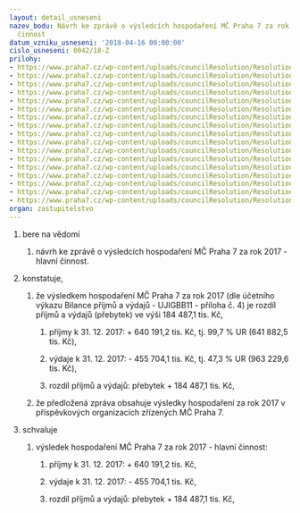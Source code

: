 ```yaml
---
layout: detail_usneseni
nazev_bodu: Návrh ke zprávě o výsledcích hospodaření MČ Praha 7 za rok 2017 - hlavní
  činnost
datum_vzniku_usneseni: '2018-04-16 00:00:00'
cislo_usneseni: 0042/18-Z
prilohy:
- https://www.praha7.cz/wp-content/uploads/councilResolution/Resolutions/30603/export/final_c_1__Duvodova_zprava_o_vysledcich_hospodareni_MC__MC1~341342.docx
- https://www.praha7.cz/wp-content/uploads/councilResolution/Resolutions/30603/export/final_c_1__Duvodova_zprava_o_vysledcich_hospodareni_MC__MC1~341343.docx
- https://www.praha7.cz/wp-content/uploads/councilResolution/Resolutions/30603/export/final_c_2__Prehled_dotaci_z_rozpoctu_HMP__tab1__4Q2017~341344.xlsx
- https://www.praha7.cz/wp-content/uploads/councilResolution/Resolutions/30603/export/final_c_3__Komentar_k_tab_1__4Q2017~341345.docx
- https://www.praha7.cz/wp-content/uploads/councilResolution/Resolutions/30603/export/final_c_4__Bilance_UJIGBB11__4Q2017~341346.pdf
- https://www.praha7.cz/wp-content/uploads/councilResolution/Resolutions/30603/export/final_c_5__Ctvrtletni_rozbor_prijmu_a_vydaju~341347.pdf
- https://www.praha7.cz/wp-content/uploads/councilResolution/Resolutions/30603/export/final_c_6__NIV_dle_ORJ__4Q_2016_a_2017__MC~341348.xlsx
- https://www.praha7.cz/wp-content/uploads/councilResolution/Resolutions/30603/export/final_c_6_1__NIV_dle_polozek__4Q_2016_a_2017__MC~341349.xlsx
- https://www.praha7.cz/wp-content/uploads/councilResolution/Resolutions/30603/export/final_c_7__Prehled_cerpani_investic__4Q2017~341350.xlsx
- https://www.praha7.cz/wp-content/uploads/councilResolution/Resolutions/30603/export/final_c_8__Komentar_k_inv_akcich__4Q2017~341351.docx
- https://www.praha7.cz/wp-content/uploads/councilResolution/Resolutions/30603/export/final_c_9__VH_PO__4Q2017~341352.docx
- https://www.praha7.cz/wp-content/uploads/councilResolution/Resolutions/30603/export/final_c_10__Rozbor_hospodareni_PO_PC_P7__4Q2017~341353.doc
- https://www.praha7.cz/wp-content/uploads/councilResolution/Resolutions/30603/export/final_c_11__Rozbor_hospodareni_PO_SAZ__4Q2017~341354.DOC
- https://www.praha7.cz/wp-content/uploads/councilResolution/Resolutions/30603/export/final_c_12__Rozbory_hospodareni_PO_MS_a_ZS__4Q2017~341355.doc
- https://www.praha7.cz/wp-content/uploads/councilResolution/Resolutions/30603/export/final_c_13__prehled_dotaci__pol_4137__4Q2017~341356.pdf
- https://www.praha7.cz/wp-content/uploads/councilResolution/Resolutions/30603/export/final_c_14_usnRMCc025518~341357.pdf
- https://www.praha7.cz/wp-content/uploads/councilResolution/Resolutions/30603/export/export~343482.pdf
organ: zastupitelstvo
---
```

<ol id="urzList" class="urzList_view"><li class="urzClass1" id=""><span name="1">bere na vědomí</span><ol class="urzOlClass decimal "><li class="urzClass2" id="" style="text-align: left;"><span><p>návrh ke zprávě o výsledcích hospodaření MČ Praha 7 za rok 2017 - hlavní činnost.</p></span></li></ol></li><li class="urzClass1" id=""><span name="50">konstatuje,</span><ol class="urzOlClass decimal "><li class="urzClass2" id="" style="text-align: left;"><span><p>že výsledkem hospodaření MČ Praha 7 za rok 2017 (dle účetního výkazu Bilance příjmů a výdajů - UJIGBB11 - příloha č. 4) je rozdíl příjmů a výdajů (přebytek) ve výši 184 487,1 tis. Kč,</p></span><ol class="urzUlClass"><li class="urzClass3" id="" style="text-align: left;"><span><p>příjmy k 31. 12. 2017: + 640 191,2 tis. Kč, tj. 99,7 % UR (641 882,5 tis. Kč),</p></span></li><li class="urzClass3" id="" style="text-align: left;"><span><p>výdaje k 31. 12. 2017: - 455 704,1 tis. Kč, tj. 47,3 % UR (963 229,6 tis. Kč),</p></span></li><li class="urzClass3" id="" style="text-align: left;"><span><p>rozdíl příjmů a výdajů: přebytek + 184 487,1 tis. Kč,</p></span></li></ol></li><li class="urzClass2" id="" style="text-align: left;"><span><p>že předložená zpráva obsahuje výsledky hospodaření za rok 2017 v příspěvkových organizacích zřízených MČ Praha 7.</p></span></li></ol></li><li class="urzClass1" id=""><span name="24">schvaluje</span><ol class="urzOlClass decimal " id=""><li class="urzClass2" id="" style="text-align: left;"><span><p>výsledek hospodaření MČ Praha 7 za rok 2017 - hlavní činnost:</p></span><ol class="urzUlClass"><li class="urzClass3" id="" style="text-align: left;"><span><p>příjmy k 31. 12. 2017: + 640 191,2 tis. Kč,</p></span></li><li class="urzClass3" id="" style="text-align: left;"><span><p>výdaje k 31. 12. 2017: - 455 704,1 tis. Kč,</p></span></li><li class="urzClass3" id="" style="text-align: left;"><span><p>rozdíl příjmů a výdajů: přebytek + 184 487,1 tis. Kč,</p></span></li></ol></li></ol></li></ol>